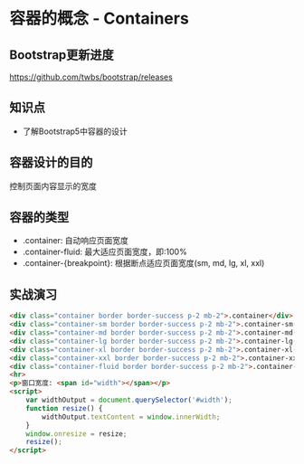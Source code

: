 容器的概念 - Containers
======================

## Bootstrap更新进度

https://github.com/twbs/bootstrap/releases  

## 知识点

* 了解Bootstrap5中容器的设计

## 容器设计的目的

控制页面内容显示的宽度

## 容器的类型

+ .container: 自动响应页面宽度
+ .container-fluid: 最大适应页面宽度，即:100%
+ .container-{breakpoint}: 根据断点适应页面宽度(sm, md, lg, xl, xxl)

## 实战演习

~~~html
<div class="container border border-success p-2 mb-2">.container</div>
<div class="container-sm border border-success p-2 mb-2">.container-sm(≥576px)</div>
<div class="container-md border border-success p-2 mb-2">.container-md(≥768px)</div>
<div class="container-lg border border-success p-2 mb-2">.container-lg(≥992px)</div>
<div class="container-xl border border-success p-2 mb-2">.container-xl(≥1200px)</div>
<div class="container-xxl border border-success p-2 mb-2">.container-xxl(≥1400px)</div>
<div class="container-fluid border border-success p-2 mb-2">.container-fluid</div>
<hr>
<p>窗口宽度: <span id="width"></span></p>
<script>
    var widthOutput = document.querySelector('#width');
    function resize() {
        widthOutput.textContent = window.innerWidth;
    }
    window.onresize = resize;
    resize();
</script>
~~~
